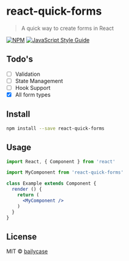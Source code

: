 # react-quick-forms

> A quick way to create forms in React

[![NPM](https://img.shields.io/npm/v/react-quick-forms.svg)](https://www.npmjs.com/package/react-quick-forms) [![JavaScript Style Guide](https://img.shields.io/badge/code_style-standard-brightgreen.svg)](https://standardjs.com)

## Todo's

- [ ] Validation
- [ ] State Management
- [ ] Hook Support
- [x] All form types

## Install

```bash
npm install --save react-quick-forms
```

## Usage

```jsx
import React, { Component } from 'react'

import MyComponent from 'react-quick-forms'

class Example extends Component {
  render () {
    return (
      <MyComponent />
    )
  }
}
```

## License

MIT © [bailycase](https://github.com/bailycase)
